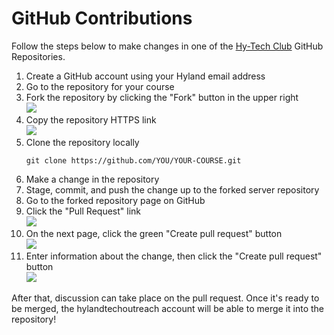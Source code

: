 # GitHub Contributions
Follow the steps below to make changes in one of the [Hy-Tech Club](https://github.com/hytechclub) GitHub Repositories.

1. Create a GitHub account using your Hyland email address
1. Go to the repository for your course
1. Fork the repository by clicking the "Fork" button in the upper right  
    ![](https://i.imgur.com/LNBBHS7.png)
1. Copy the repository HTTPS link  
    ![](https://i.imgur.com/0yfMPMy.png)
1. Clone the repository locally
    ```
    git clone https://github.com/YOU/YOUR-COURSE.git
    ```
1. Make a change in the repository
1. Stage, commit, and push the change up to the forked server repository
1. Go to the forked repository page on GitHub
1. Click the "Pull Request" link  
    ![](https://i.imgur.com/uFdcW5q.png)
1. On the next page, click the green "Create pull request" button  
    ![](https://i.imgur.com/ZweRXzY.png)
1. Enter information about the change, then click the "Create pull request" button  
    ![](https://i.imgur.com/q6wNp38.png)

After that, discussion can take place on the pull request. Once it's ready to be merged, the hylandtechoutreach account will be able to merge it into the repository!